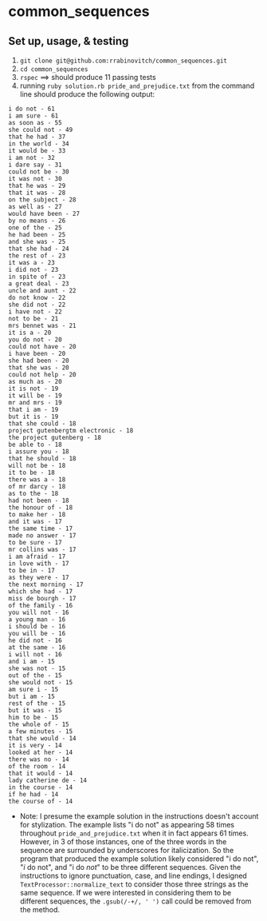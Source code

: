 # common_sequences

## Set up, usage, & testing
1. `git clone git@github.com:rrabinovitch/common_sequences.git`
2. `cd common_sequences`
3. `rspec` ==> should produce 11 passing tests
4. running `ruby solution.rb pride_and_prejudice.txt` from the command line should produce the following output:
```
i do not - 61
i am sure - 61
as soon as - 55
she could not - 49
that he had - 37
in the world - 34
it would be - 33
i am not - 32
i dare say - 31
could not be - 30
it was not - 30
that he was - 29
that it was - 28
on the subject - 28
as well as - 27
would have been - 27
by no means - 26
one of the - 25
he had been - 25
and she was - 25
that she had - 24
the rest of - 23
it was a - 23
i did not - 23
in spite of - 23
a great deal - 23
uncle and aunt - 22
do not know - 22
she did not - 22
i have not - 22
not to be - 21
mrs bennet was - 21
it is a - 20
you do not - 20
could not have - 20
i have been - 20
she had been - 20
that she was - 20
could not help - 20
as much as - 20
it is not - 19
it will be - 19
mr and mrs - 19
that i am - 19
but it is - 19
that she could - 18
project gutenbergtm electronic - 18
the project gutenberg - 18
be able to - 18
i assure you - 18
that he should - 18
will not be - 18
it to be - 18
there was a - 18
of mr darcy - 18
as to the - 18
had not been - 18
the honour of - 18
to make her - 18
and it was - 17
the same time - 17
made no answer - 17
to be sure - 17
mr collins was - 17
i am afraid - 17
in love with - 17
to be in - 17
as they were - 17
the next morning - 17
which she had - 17
miss de bourgh - 17
of the family - 16
you will not - 16
a young man - 16
i should be - 16
you will be - 16
he did not - 16
at the same - 16
i will not - 16
and i am - 15
she was not - 15
out of the - 15
she would not - 15
am sure i - 15
but i am - 15
rest of the - 15
but it was - 15
him to be - 15
the whole of - 15
a few minutes - 15
that she would - 14
it is very - 14
looked at her - 14
there was no - 14
of the room - 14
that it would - 14
lady catherine de - 14
in the course - 14
if he had - 14
the course of - 14
```


* Note: I presume the example solution in the instructions doesn't account for stylization. The example lists "i do not" as appearing 58 times throughout `pride_and_prejudice.txt` when it in fact appears 61 times. However, in 3 of those instances, one of the three words in the sequence are surrounded by underscores for italicization. So the program that produced the example solution likely considered "i do not", "_i_ do not", and "i do _not_" to be three different sequences. Given the instructions to ignore punctuation, case, and line endings, I designed `TextProcessor::normalize_text` to consider those three strings as the same sequence. If we were interested in considering them to be different sequences, the `.gsub(/-+/, ' ')` call could be removed from the method.
